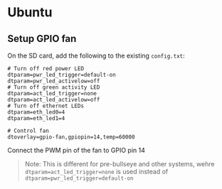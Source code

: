 # Ubuntu

## Setup GPIO fan
On the SD card, add the following to the existing `config.txt`:
```
# Turn off red power LED
dtparam=pwr_led_trigger=default-on
dtparam=pwr_led_activelow=off
# Turn off green activity LED
dtparam=act_led_trigger=none
dtparam=act_led_activelow=off
# Turn off ethernet LEDs
dtparam=eth_led0=4
dtparam=eth_led1=4

# Control fan
dtoverlay=gpio-fan,gpiopin=14,temp=60000
```
Connect the PWM pin of the fan to GPIO pin 14

> Note: This is different for pre-bullseye and other systems, wehre `dtparam=act_led_trigger=none` is used instead of `dtparam=pwr_led_trigger=default-on`
